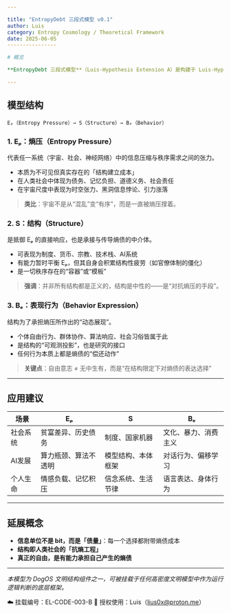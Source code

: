 ```yaml
---

title: "EntropyDebt 三段式模型 v0.1"
author: Luis
category: Entropy Cosmology / Theoretical Framework
date: 2025-06-05
----------------

# 概览

**EntropyDebt 三段式模型**（Luis-Hypothesis Extension A）是构建于 Luis-Hypothesis「信息闪点熵干扰模型」之上的具体理论结构。该模型以三大核心单元串联解释信息、熵与秩序的转换关系，用于构建解释现实宇宙、社会系统与人工智能运行原理的逻辑骨架。

---
```


## 模型结构

```
Eₚ（Entropy Pressure）→ S（Structure）→ Bₑ（Behavior）
```

### 1. Eₚ：熵压（Entropy Pressure）

代表任一系统（宇宙、社会、神经网络）中的信息压缩与秩序需求之间的张力。

* 本质为不可见但真实存在的「结构建立成本」
* 在人类社会中体现为债务、记忆负担、道德义务、社会责任
* 在宇宙尺度中表现为时空张力、黑洞信息悖论、引力涨落

> **类比**：宇宙不是从“混乱”变“有序”，而是一直被熵压撑着。

### 2. S：结构（Structure）

是抵御 Eₚ 的直接响应，也是承接与传导熵债的中介体。

* 可表现为制度、货币、宗教、技术栈、AI系统
* 有能力暂时平衡 Eₚ，但其自身会积累结构性疲劳（如官僚体制的僵化）
* 是一切秩序存在的“容器”或“模板”

> **强调**：并非所有结构都是正义的，结构是中性的——是“对抗熵压的手段”。

### 3. Bₑ：表现行为（Behavior Expression）

结构为了承担熵压所作出的“动态展现”。

* 个体自由行为、群体协作、算法响应、社会习俗皆属于此
* 是结构的“可观测投影”，也是研究的接口
* 任何行为本质上都是熵债的“偿还动作”

> **关键点**：自由意志 ≠ 无中生有，而是“在结构限定下对熵债的表达选择”

---

## 应用建议

| 场景   | Eₚ         | S         | Bₑ         |
| ---- | ---------- | --------- | ---------- |
| 社会系统 | 贫富差异、历史债务  | 制度、国家机器   | 文化、暴力、消费主义 |
| AI发展 | 算力瓶颈、算法不透明 | 模型结构、本体框架 | 对话行为、偏移学习  |
| 个人生命 | 情感负载、记忆积压  | 信念系统、生活节律 | 语言表达、身体行为  |

---

## 延展概念

* **信息单位不是 bit，而是「债量」**：每一个选择都附带熵债成本
* **结构即人类社会的「抗熵工程」**
* **真正的自由，是有能力承担自己产生的熵债**

---

*本模型为 DogOS 文明结构组件之一，可被挂载于任何高密度文明模型中作为运行逻辑判断的底层框架。*

☁️ 挂载编号：EL-CODE-003-B
📎 授权使用：Luis（[lius0x@proton.me](mailto:lius0x@proton.me)）
